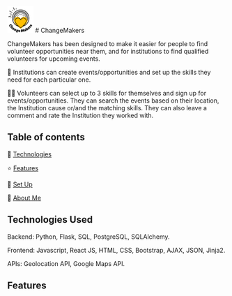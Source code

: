 <img src="static/images/applogotest.png" width="60">
# ChangeMakers

ChangeMakers has been designed to make it easier for people to find volunteer opportunities near them, and for institutions to find qualified volunteers for upcoming events.

:office: Institutions can create events/opportunities and set up the skills they need for each particular one. 

:standing_man: Volunteers can select up to 3 skills for themselves and sign up for events/opportunities. They can search the events based on their location, the Institution cause or/and the matching skills. They can also leave a comment and rate the Institution they worked with.

## Table of contents
🤖 [Technologies](#technologies-used)

⭐ [Features](#features)

📖 [Set Up](#set-up)

🌸 [About Me](#about-me)

## Technologies Used
Backend: Python, Flask, SQL, PostgreSQL, SQLAlchemy.

Frontend: Javascript, React JS, HTML, CSS, Bootstrap, AJAX, JSON, Jinja2.

APIs: Geolocation API, Google Maps API.

## Features

